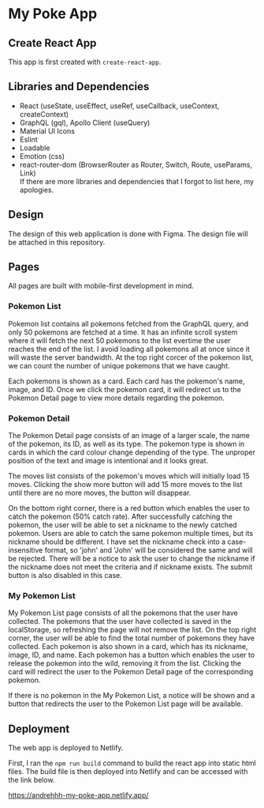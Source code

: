 # My Poke App

## Create React App

This app is first created with `create-react-app`.

## Libraries and Dependencies

- React (useState, useEffect, useRef, useCallback, useContext, createContext)
- GraphQL (gql), Apollo Client (useQuery)
- Material UI Icons
- Eslint
- Loadable
- Emotion (css)
- react-router-dom (BrowserRouter as Router, Switch, Route, useParams, Link)\
  If there are more libraries and dependencies that I forgot to list here, my apologies.

## Design

The design of this web application is done with Figma. The design file will be attached in this repository.

## Pages

All pages are built with mobile-first development in mind.

### Pokemon List

Pokemon list contains all pokemons fetched from the GraphQL query, and only 50 pokemons are fetched at a time. It has an infinite scroll system where it will fetch the next 50 pokemons to the list evertime the user reaches the end of the list. I avoid loading all pokemons all at once since it will waste the server bandwidth. At the top right corcer of the pokemon list, we can count the number of unique pokemons that we have caught.

Each pokemons is shown as a card. Each card has the pokemon's name, image, and ID. Once we click the pokemon card, it will redirect us to the Pokemon Detail page to view more details regarding the pokemon.

### Pokemon Detail

The Pokemon Detail page consists of an image of a larger scale, the name of the pokemon, its ID, as well as its type. The pokemon type is shown in cards in which the card colour change depending of the type. The unproper position of the text and image is intentional and it looks great.

The moves list consists of the pokemon's moves which will initially load 15 moves. Clicking the show more button will add 15 more moves to the list until there are no more moves, the button will disappear.

On the bottom right corner, there is a red button which enables the user to catch the pokemon (50% catch rate). After successfully catching the pokemon, the user will be able to set a nickname to the newly catched pokemon. Users are able to catch the same pokemon multiple times, but its nickname should be different. I have set the nickname check into a case-insensitive format, so 'john' and 'John' will be considered the same and will be rejected. There will be a notice to ask the user to change the nickname if the nickname does not meet the criteria and if nickname exists. The submit button is also disabled in this case.

### My Pokemon List

My Pokemon List page consists of all the pokemons that the user have collected. The pokemons that the user have collected is saved in the localStorage, so refreshing the page will not remove the list. On the top right corner, the user will be able to find the total number of pokemons they have collected. Each pokemon is also shown in a card, which has its nickname, image, ID, and name. Each pokemon has a button which enables the user to release the pokemon into the wild, removing it from the list. Clicking the card will redirect the user to the Pokemon Detail page of the corresponding pokemon.

If there is no pokemon in the My Pokemon List, a notice will be shown and a button that redirects the user to the Pokemon List page will be available.

## Deployment

The web app is deployed to Netlify.

First, I ran the `npm run build` command to build the react app into static html files. The build file is then deployed into Netlify and can be accessed with the link below.

https://andrehhh-my-poke-app.netlify.app/
